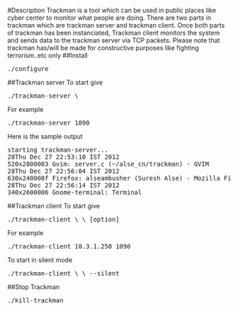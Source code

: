 #Description
Trackman is a tool which can be used in public places like cyber center to monitor what people are doing. There are two parts in trackman which are trackman server and trackman client. Once both parts of trackman has been instanciated, Trackman client monitors the system and sends data to the trackman server via TCP packets.
Please note that trackman has/will be made for constructive purposes like fighting terrorism..etc only
##Install
<pre>./configure</pre>
##Trackman server
To start give
<pre>./trackman-server \<port-no\> </pre>
For example
<pre>./trackman-server 1090 </pre>
Here is the sample output
<pre>
starting trackman-server...
28Thu Dec 27 22:53:10 IST 2012
520x2800003 Gvim: server.c (~/alse_cn/trackman) - GVIM
28Thu Dec 27 22:56:04 IST 2012
630x240008f Firefox: alseambusher (Suresh Alse) - Mozilla Firefox
28Thu Dec 27 22:56:14 IST 2012
340x2600006 Gnome-terminal: Terminal
</pre>
##Trackman client
To start give
<pre>./trackman-client \<host\> \<port-no\> [option]</pre>
For example
<pre>./trackman-client 10.3.1.250 1090</pre>
To start in silent mode
<pre>./trackman-client \<host\> \<port-no\> --silent</pre>
##Stop Trackman
<pre>./kill-trackman </pre>
